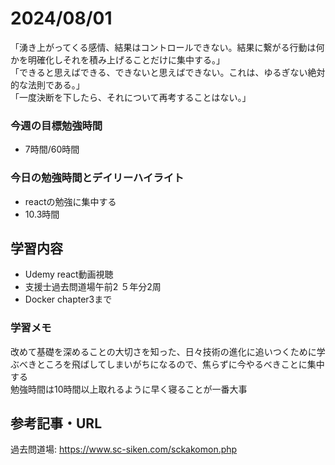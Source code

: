 # 2024/08/01
「湧き上がってくる感情、結果はコントロールできない。結果に繋がる行動は何かを明確化しそれを積み上げることだけに集中する。」  
「できると思えばできる、できないと思えばできない。これは、ゆるぎない絶対的な法則である。」  
「一度決断を下したら、それについて再考することはない。」  
### 今週の目標勉強時間
- 7時間/60時間

### 今日の勉強時間とデイリーハイライト
- reactの勉強に集中する
- 10.3時間

## 学習内容
- Udemy react動画視聴
- 支援士過去問道場午前2 ５年分2周
- Docker chapter3まで

### 学習メモ
改めて基礎を深めることの大切さを知った、日々技術の進化に追いつくために学ぶべきところを飛ばしてしまいがちになるので、焦らずに今やるべきことに集中する  
勉強時間は10時間以上取れるように早く寝ることが一番大事  

## 参考記事・URL
過去問道場: <https://www.sc-siken.com/sckakomon.php>